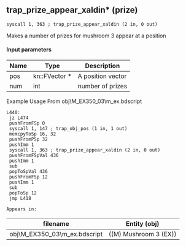 ## trap_prize_appear_xaldin* (prize)

`syscall 1, 363 ; trap_prize_appear_xaldin (2 in, 0 out)`

Makes a number of prizes for mushroom 3 appear at a position

#### Input parameters
| Name | Type | Description
|------|------|------------
| pos   | kn::FVector *   | A position vector
| num   | int   | number of prizes


Example Usage From obj\M_EX350_03\m_ex.bdscript
```plaintext
L440:
 jz L474
 pushFromFSp 0
 syscall 1, 147 ; trap_obj_pos (1 in, 1 out)
 memcpyToSp 16, 32
 pushFromPSp 32
 pushImm 1
 syscall 1, 363 ; trap_prize_appear_xaldin (2 in, 0 out)
 pushFromFSpVal 436
 pushImm 1
 sub 
 popToSpVal 436
 pushFromFSp 12
 pushImm 1
 sub 
 popToSp 12
 jmp L418
```





	Appears in:
| filename | Entity (obj)
|----------|-------------
| obj\M_EX350_03\m_ex.bdscript       | ((M) Mushroom 3 (EX))          



